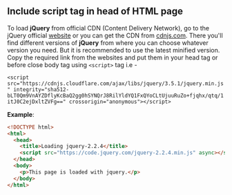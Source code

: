 ## Include script tag in head of HTML page

To load **jQuery** from official CDN (Content Delivery Network), go to the jQuery official [website](https://jquery.com/) or you can get the CDN from [cdnjs.com](https://cdnjs.com/libraries/jquery). There you'll find different versions of **jQuery** from where you can choose whatever version you need. But it is recommended to use the latest minified version. Copy the required link from the websites and put them in your head tag or before close body tag using `<script>` tag i.e -

`<script src="https://cdnjs.cloudflare.com/ajax/libs/jquery/3.5.1/jquery.min.js" integrity="sha512-bLT0Qm9VnAYZDflyKcBaQ2gg0hSYNQrJ8RilYldYQ1FxQYoCLtUjuuRuZo+fjqhx/qtq/1itJ0C2ejDxltZVFg==" crossorigin="anonymous"></script>`

**Example**:

```html
<!DOCTYPE html>
<html>
  <head>
    <title>Loading jquery-2.2.4</title>
    <script src="https://code.jquery.com/jquery-2.2.4.min.js" async></script>
  </head>
  <body>
    <p>This page is loaded with jquery.</p>
  </body>
</html>
```
